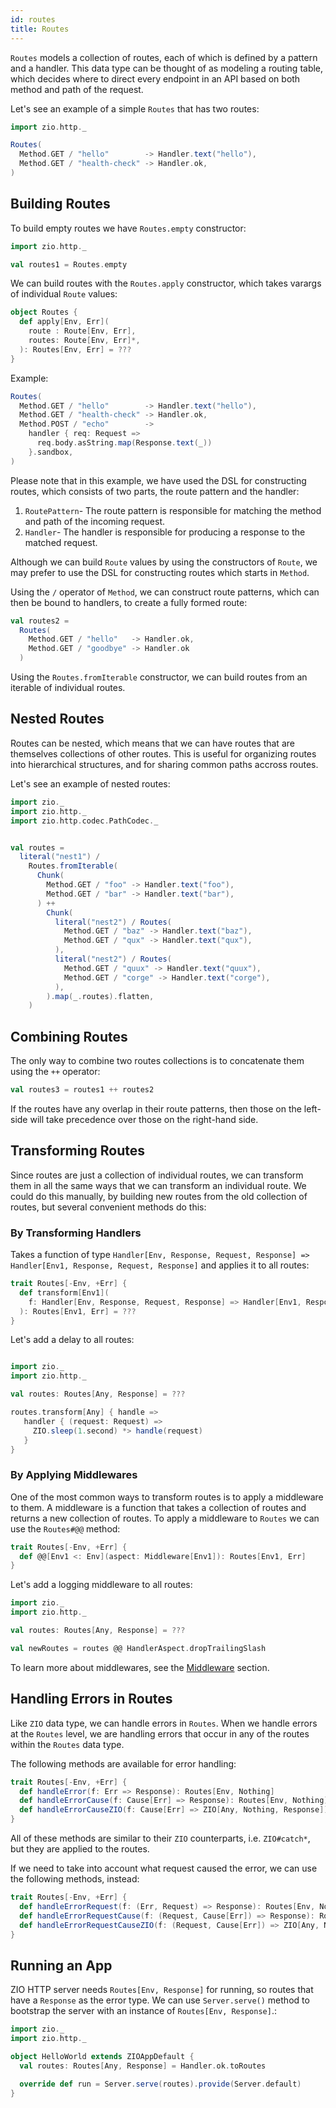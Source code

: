 ```yaml
---
id: routes
title: Routes
---
```


`Routes` models a collection of routes, each of which is defined by a pattern and a handler. This data type can be thought of as modeling a routing table, which decides where to direct every endpoint in an API based on both method and path of the request.

Let's see an example of a simple `Routes` that has two routes:

```scala mdoc:compile-only
import zio.http._

Routes(
  Method.GET / "hello"        -> Handler.text("hello"),
  Method.GET / "health-check" -> Handler.ok,
)
```

## Building Routes

To build empty routes we have `Routes.empty` constructor:

```scala mdoc:silent
import zio.http._ 

val routes1 = Routes.empty
```

We can build routes with the `Routes.apply` constructor, which takes varargs of individual `Route` values:

```scala
object Routes {
  def apply[Env, Err](
    route : Route[Env, Err],
    routes: Route[Env, Err]*,
  ): Routes[Env, Err] = ???
}
```

Example:

```scala mdoc:compile-only
Routes(
  Method.GET / "hello"        -> Handler.text("hello"),
  Method.GET / "health-check" -> Handler.ok,
  Method.POST / "echo"        ->
    handler { req: Request =>
      req.body.asString.map(Response.text(_))
    }.sandbox,
)
```

Please note that in this example, we have used the DSL for constructing routes, which consists of two parts, the route pattern and the handler:

1. `RoutePattern`- The route pattern is responsible for matching the method and path of the incoming request.
2. `Handler`- The handler is responsible for producing a response to the matched request.

Although we can build `Route` values by using the constructors of `Route`, we may prefer to use the DSL for constructing routes which starts in `Method`.

Using the `/` operator of `Method`, we can construct route patterns, which can then be bound to handlers, to create a fully formed route:

```scala mdoc:silent
val routes2 = 
  Routes(
    Method.GET / "hello"   -> Handler.ok,
    Method.GET / "goodbye" -> Handler.ok
  )
```

Using the `Routes.fromIterable` constructor, we can build routes from an iterable of individual routes.

## Nested Routes

Routes can be nested, which means that we can have routes that are themselves collections of other routes. This is useful for organizing routes into hierarchical structures, and for sharing common paths accross routes.

Let's see an example of nested routes:

```scala mdoc:compile-only
import zio._
import zio.http._
import zio.http.codec.PathCodec._


val routes = 
  literal("nest1") /
    Routes.fromIterable(
      Chunk(
        Method.GET / "foo" -> Handler.text("foo"),
        Method.GET / "bar" -> Handler.text("bar"),
      ) ++
        Chunk(
          literal("nest2") / Routes(
            Method.GET / "baz" -> Handler.text("baz"),
            Method.GET / "qux" -> Handler.text("qux"),
          ),
          literal("nest2") / Routes(
            Method.GET / "quux" -> Handler.text("quux"),
            Method.GET / "corge" -> Handler.text("corge"),
          ),
        ).map(_.routes).flatten,
    )
```

## Combining Routes

The only way to combine two routes collections is to concatenate them using the `++` operator:

```scala mdoc:silent
val routes3 = routes1 ++ routes2
```

If the routes have any overlap in their route patterns, then those on the left-side will take 
precedence over those on the right-hand side.

## Transforming Routes

Since routes are just a collection of individual routes, we can transform them in all the same ways that we can transform an individual route. We could do this manually, by building new routes from the old collection of routes, but several convenient methods do this:

### By Transforming Handlers

Takes a function of type `Handler[Env, Response, Request, Response] => Handler[Env1, Response, Request, Response]` and applies it to all routes:

```scala
trait Routes[-Env, +Err] {
  def transform[Env1](
    f: Handler[Env, Response, Request, Response] => Handler[Env1, Response, Request, Response],
  ): Routes[Env1, Err] = ???
}  
```

Let's add a delay to all routes:

```scala mdoc:reset
```

```scala mdoc:compile-only
import zio._
import zio.http._

val routes: Routes[Any, Response] = ???

routes.transform[Any] { handle =>
   handler { (request: Request) => 
     ZIO.sleep(1.second) *> handle(request)
   }
}
```

### By Applying Middlewares

One of the most common ways to transform routes is to apply a middleware to them. A middleware is a function that takes a collection of routes and returns a new collection of routes. To apply a middleware to `Routes` we can use the `Routes#@@` method:

```scala
trait Routes[-Env, +Err] {
  def @@[Env1 <: Env](aspect: Middleware[Env1]): Routes[Env1, Err]
}
```

Let's add a logging middleware to all routes:

```scala mdoc:compile-only
import zio._
import zio.http._

val routes: Routes[Any, Response] = ???

val newRoutes = routes @@ HandlerAspect.dropTrailingSlash
```

To learn more about middlewares, see the [Middleware](middleware.md) section.

## Handling Errors in Routes

Like `ZIO` data type, we can handle errors in `Routes`. When we handle errors at the `Routes` level, we are handling errors that occur in any of the routes within the `Routes` data type.

The following methods are available for error handling:

```scala
trait Routes[-Env, +Err] {
  def handleError(f: Err => Response): Routes[Env, Nothing]
  def handleErrorCause(f: Cause[Err] => Response): Routes[Env, Nothing]
  def handleErrorCauseZIO(f: Cause[Err] => ZIO[Any, Nothing, Response]): Routes[Env, Nothing]
}
```

All of these methods are similar to their `ZIO` counterparts, i.e. `ZIO#catch*`, but they are applied to the routes.

If we need to take into account what request caused the error, we can use the following methods, instead:

```scala
trait Routes[-Env, +Err] {
  def handleErrorRequest(f: (Err, Request) => Response): Routes[Env, Nothing]
  def handleErrorRequestCause(f: (Request, Cause[Err]) => Response): Routes[Env, Nothing]
  def handleErrorRequestCauseZIO(f: (Request, Cause[Err]) => ZIO[Any, Nothing, Response]): Routes[Env, Nothing]
}
```

## Running an App

ZIO HTTP server needs `Routes[Env, Response]` for running, so routes that have a `Response` as the error type.
We can use `Server.serve()` method to bootstrap the server with an instance of `Routes[Env, Response]`.:

```scala mdoc:compile-only
import zio._
import zio.http._

object HelloWorld extends ZIOAppDefault {
  val routes: Routes[Any, Response] = Handler.ok.toRoutes

  override def run = Server.serve(routes).provide(Server.default)
} 
```
